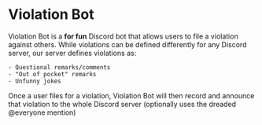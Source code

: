# Violation Bot

Violation Bot is a **for fun** Discord bot that allows users to file a violation against others. While violations can be defined differently for any Discord server, our server defines violations as:

    - Questional remarks/comments
    - "Out of pocket" remarks
    - Unfunny jokes

Once a user files for a violation, Violation Bot will then record and announce that violation to the whole Discord server (optionally uses the dreaded @everyone mention)
